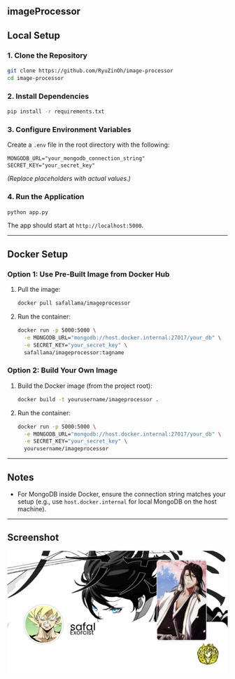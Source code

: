 ## imageProcessor

## **Local Setup**

### 1. Clone the Repository
```bash
git clone https://github.com/RyuZinOh/image-processor
cd image-processor
```

### 2. Install Dependencies
```bash
pip install -r requirements.txt
```

### 3. Configure Environment Variables
Create a `.env` file in the root directory with the following:
```env
MONGODB_URL="your_mongodb_connection_string"
SECRET_KEY="your_secret_key"
```
*(Replace placeholders with actual values.)*

### 4. Run the Application
```bash
python app.py  
```
The app should start at `http://localhost:5000`.

---

## **Docker Setup**

### Option 1: Use Pre-Built Image from Docker Hub
1. Pull the image:
   ```bash
   docker pull safallama/imageprocessor
   ```
2. Run the container:
   ```bash
   docker run -p 5000:5000 \
     -e MONGODB_URL="mongodb://host.docker.internal:27017/your_db" \
     -e SECRET_KEY="your_secret_key" \
     safallama/imageprocessor:tagname
   ```

### Option 2: Build Your Own Image
1. Build the Docker image (from the project root):
   ```bash
   docker build -t yourusername/imageprocessor .
   ```
2. Run the container:
   ```bash
   docker run -p 5000:5000 \
     -e MONGODB_URL="mongodb://host.docker.internal:27017/your_db" \
     -e SECRET_KEY="your_secret_key" \
     yourusername/imageprocessor
   ```

---

## **Notes**
- For MongoDB inside Docker, ensure the connection string matches your setup (e.g., use `host.docker.internal` for local MongoDB on the host machine).

---

## **Screenshot**
![App Preview](static/safal_profile.png)

